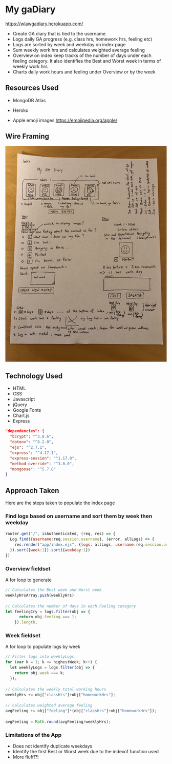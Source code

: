 # My gaDiary
https://wlawgadiary.herokuapp.com/

* Create GA diary that is tied to the username
* Logs daily GA progress (e.g. class hrs, homework hrs, feeling etc)
* Logs are sorted by week and weekday on index page
* Sum weekly work hrs and calculates weighted average feeling
* Overview on index keep tracks of the number of days under each feeling category.  It also identifies the Best and Worst week in terms of weekly work hrs
* Charts daily work hours and feeling under Overview or by the week

## Resources Used

* MongoDB Atlas

* Heroku

* Apple emoji images
https://emojipedia.org/apple/      

## Wire Framing
![wire framing](public/img/wireFraming.jpg)

## Technology Used
* HTML
* CSS   
* Javascript
* jQuery  
* Google Fonts
* Chart.js
* Express
```json
"dependencies": {
  "bcrypt": "^3.0.6",
  "dotenv": "^8.2.0",
  "ejs": "^2.7.1",
  "express": "^4.17.1",
  "express-session": "^1.17.0",
  "method-override": "^3.0.0",
  "mongoose": "^5.7.8"
}
```

## Approach Taken
Here are the steps taken to populate the index page

### Find logs based on username and sort them by week then weekday
```js
router.get("/", isAuthenticated, (req, res) => {
  Log.find({username:req.session.username}, (error, allLogs) => {
    res.render("app/index.ejs", {logs: allLogs, username:req.session.username});
  }).sort({week:1}).sort({weekday:1})
})
```
### Overview fieldset
A for loop to generate  
```js
// Calculates the Best week and Worst week
weeklyHrsArray.push(weeklyHrs)

// Calculates the number of days in each Feeling category
let feelingCry = logs.filter(obj => {
      return obj.feeling === 1;
    }).length;
```

### Week fieldset
A for loop to populate logs by week  
```js
// Filter logs into weeklyLogs
for (var k = 1; k <= highestWeek; k++) {
  let weeklyLogs = logs.filter(obj => {
    return obj.week === k;
  });

// Calculates the weekly total working hours
weeklyHrs += obj["classHrs"]+obj["homeworkHrs"];

// Calculates weighted average feeling
avgFeeling += obj["feeling"]*(obj["classHrs"]+obj["homeworkHrs"]);

avgFeeling = Math.round(avgFeeling/weeklyHrs);
```

### Limitations of the App
* Does not identify duplicate weekdays
* Identify the first Best or Worst week due to the indexof function used
* More fluff!?!
